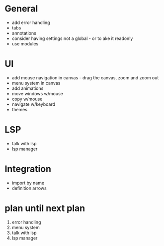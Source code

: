 # General
* add error handling
* tabs
* annotations
* consider having settings not a global - or to ake it readonly
* use modules

# UI
* add mouse navigation in canvas - drag the canvas, zoom and zoom out
* menu system in canvas
* add animations
* move windows w/mouse
* copy w/mouse
* navigate w/keyboard
* themes

# LSP
* talk with lsp
* lsp manager

# Integration
* import by name
* definition arrows

# plan until next plan
1. error handling
1. menu system
1. talk with lsp
1. lsp manager
